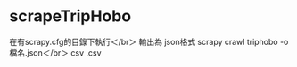 # scrapeTripHobo
在有scrapy.cfg的目錄下執行＜/br＞
輸出為 json格式 scrapy crawl triphobo -o 檔名.json＜/br＞
        csv                                 .csv
